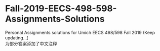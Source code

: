 # Fall-2019-EECS-498-598-Assignments-Solutions
Personal Assignments solutions for Umich EECS 498/598 Fall 2019 (Keep updating...) \
为部分答案添加了中文注释
